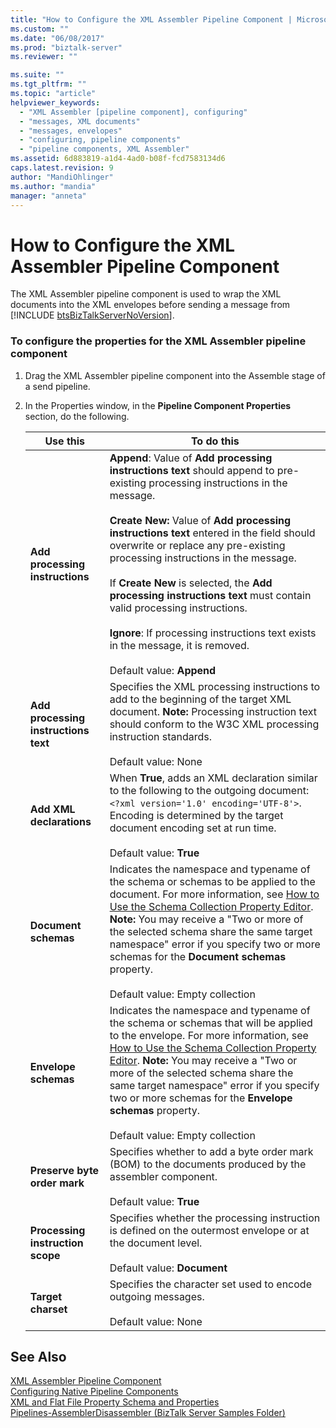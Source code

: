 ```yaml
---
title: "How to Configure the XML Assembler Pipeline Component | Microsoft Docs"
ms.custom: ""
ms.date: "06/08/2017"
ms.prod: "biztalk-server"
ms.reviewer: ""

ms.suite: ""
ms.tgt_pltfrm: ""
ms.topic: "article"
helpviewer_keywords: 
  - "XML Assembler [pipeline component], configuring"
  - "messages, XML documents"
  - "messages, envelopes"
  - "configuring, pipeline components"
  - "pipeline components, XML Assembler"
ms.assetid: 6d883819-a1d4-4ad0-b08f-fcd7583134d6
caps.latest.revision: 9
author: "MandiOhlinger"
ms.author: "mandia"
manager: "anneta"
---
```

# How to Configure the XML Assembler Pipeline Component
The XML Assembler pipeline component is used to wrap the XML documents into the XML envelopes before sending a message from [!INCLUDE [btsBizTalkServerNoVersion](../includes/btsbiztalkservernoversion-md.md)].  
  
### To configure the properties for the XML Assembler pipeline component  
  
1.  Drag the XML Assembler pipeline component into the Assemble stage of a send pipeline.  
  
2.  In the Properties window, in the **Pipeline Component Properties** section, do the following.  
  
    |Use this|To do this|  
    |--------------|----------------|  
    |**Add processing instructions**|**Append**: Value of **Add processing instructions text** should append to pre-existing processing instructions in the message.<br /><br /> **Create New:** Value of **Add processing instructions text** entered in the field should overwrite or replace any pre-existing processing instructions in the message.<br /><br /> If **Create New** is selected, the **Add processing instructions text** must contain valid processing instructions.<br /><br /> **Ignore**: If processing instructions text exists in the message, it is removed.<br /><br /> Default value: **Append**|  
    |**Add processing instructions text**|Specifies the XML processing instructions to add to the beginning of the target XML document. **Note:**  Processing instruction text should conform to the W3C XML processing instruction standards. <br /><br /> Default value: None|  
    |**Add XML declarations**|When **True**, adds an XML declaration similar to the following to the outgoing document: `<?xml version='1.0' encoding='UTF-8'>`. Encoding is determined by the target document encoding set at run time.<br /><br /> Default value: **True**|  
    |**Document schemas**|Indicates the namespace and typename of the schema or schemas to be applied to the document. For more information, see [How to Use the Schema Collection Property Editor](../core/how-to-use-the-schema-collection-property-editor.md). **Note:**  You may receive a "Two or more of the selected schema share the same target namespace" error if you specify two or more schemas for the **Document schemas** property. <br /><br /> Default value: Empty collection|  
    |**Envelope schemas**|Indicates the namespace and typename of the schema or schemas that will be applied to the envelope. For more information, see [How to Use the Schema Collection Property Editor](../core/how-to-use-the-schema-collection-property-editor.md). **Note:**  You may receive a "Two or more of the selected schema share the same target namespace" error if you specify two or more schemas for the **Envelope schemas** property. <br /><br /> Default value: Empty collection|  
    |**Preserve byte order mark**|Specifies whether to add a byte order mark (BOM) to the documents produced by the assembler component.<br /><br /> Default value: **True**|  
    |**Processing instruction scope**|Specifies whether the processing instruction is defined on the outermost envelope or at the document level.<br /><br /> Default value: **Document**|  
    |**Target charset**|Specifies the character set used to encode outgoing messages.<br /><br /> Default value: None|  
  
## See Also  
 [XML Assembler Pipeline Component](../core/xml-assembler-pipeline-component.md)   
 [Configuring Native Pipeline Components](../core/configuring-native-pipeline-components.md)   
 [XML and Flat File Property Schema and Properties](../core/xml-and-flat-file-property-schema-and-properties.md)   
 [Pipelines-AssemblerDisassembler (BizTalk Server Samples Folder)](../core/pipelines-assemblerdisassembler-biztalk-server-samples-folder.md)